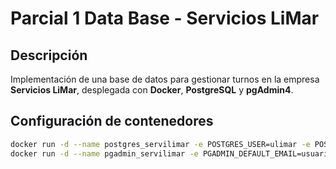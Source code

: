 # Parcial 1 Data Base - Servicios LiMar

## Descripción
Implementación de una base de datos para gestionar turnos en la empresa **Servicios LiMar**, desplegada con **Docker**, **PostgreSQL** y **pgAdmin4**.

## Configuración de contenedores
```bash
docker run -d --name postgres_servilimar -e POSTGRES_USER=ulimar -e POSTGRES_PASSWORD=ex4men_db -p 5432:5432 postgres:14
docker run -d --name pgadmin_servilimar -e PGADMIN_DEFAULT_EMAIL=usuario@servilimar.com -e PGADMIN_DEFAULT_PASSWORD=limar#123 -p 5050:80 dpage/pgadmin4
